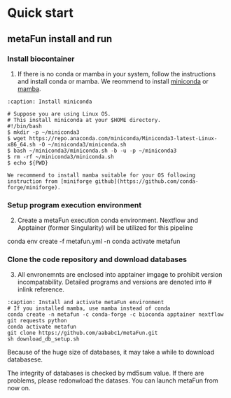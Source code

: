 # Quick start 
## metaFun install and run
###  Install biocontainer 

1. If there is no conda or mamba in your system, follow the instructions and install conda or mamba. We reommend to install [miniconda](https://docs.anaconda.com/miniconda/miniconda-install/) or [mamba](https://mamba.readthedocs.io/en/latest/installation/mamba-installation.html). 

```{code-block} bash
:caption: Install miniconda

# Suppose you are using Linux OS.
# This install miniconda at your $HOME directory. 
#!/bin/bash
$ mkdir -p ~/miniconda3
$ wget https://repo.anaconda.com/miniconda/Miniconda3-latest-Linux-x86_64.sh -O ~/miniconda3/miniconda.sh
$ bash ~/miniconda3/miniconda.sh -b -u -p ~/miniconda3
$ rm -rf ~/miniconda3/miniconda.sh
$ echo ${PWD}
```
```{admonition} Install mamba
We recommend to install mamba suitable for your OS following instruction from [miniforge github](https://github.com/conda-forge/miniforge). 
```
### Setup program execution environment
2. Create a metaFun execution conda environment. Nextflow and Apptainer (former Singularity) will be utilized for this pipeline

conda env create -f metafun.yml -n
conda activate metafun

### Clone the code repository and download databases 
3. All envronemnts are enclosed into apptainer imgage to prohibit version incompatability. Detailed  programs and versions are denoted into # inlink reference. 

```{code-block} bash
:caption: Install and activate metaFun environment
# If you installed mamba, use mamba instead of conda
conda create -n metafun -c conda-forge -c bioconda apptainer nextflow git requests python
conda activate metafun
git clone https://github.com/aababc1/metaFun.git
sh download_db_setup.sh
```
Because of the huge size of databases,  it may take a while to download databasese. 

The integrity of databases is checked by md5sum value. If there are problems, please redonwload the datases. 
You can launch metaFun from now on. 


